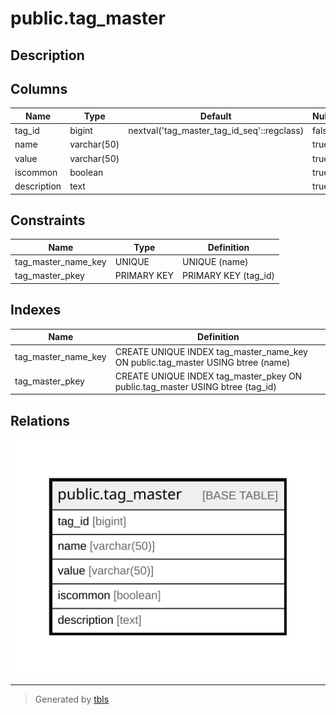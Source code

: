 # public.tag_master

## Description

## Columns

| Name | Type | Default | Nullable | Children | Parents | Comment |
| ---- | ---- | ------- | -------- | -------- | ------- | ------- |
| tag_id | bigint | nextval('tag_master_tag_id_seq'::regclass) | false |  |  |  |
| name | varchar(50) |  | true |  |  |  |
| value | varchar(50) |  | true |  |  |  |
| iscommon | boolean |  | true |  |  |  |
| description | text |  | true |  |  |  |

## Constraints

| Name | Type | Definition |
| ---- | ---- | ---------- |
| tag_master_name_key | UNIQUE | UNIQUE (name) |
| tag_master_pkey | PRIMARY KEY | PRIMARY KEY (tag_id) |

## Indexes

| Name | Definition |
| ---- | ---------- |
| tag_master_name_key | CREATE UNIQUE INDEX tag_master_name_key ON public.tag_master USING btree (name) |
| tag_master_pkey | CREATE UNIQUE INDEX tag_master_pkey ON public.tag_master USING btree (tag_id) |

## Relations

![er](public.tag_master.svg)

---

> Generated by [tbls](https://github.com/k1LoW/tbls)
